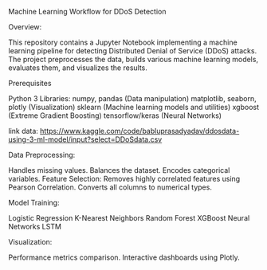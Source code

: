 Machine Learning Workflow for DDoS Detection

Overview:

This repository contains a Jupyter Notebook implementing a machine learning pipeline for detecting Distributed Denial of Service (DDoS) attacks. The project preprocesses the data, builds various machine learning models, evaluates them, and visualizes the results.

Prerequisites

Python 3
Libraries:
numpy, pandas (Data manipulation)
matplotlib, seaborn, plotly (Visualization)
sklearn (Machine learning models and utilities)
xgboost (Extreme Gradient Boosting)
tensorflow/keras (Neural Networks)

link data: https://www.kaggle.com/code/babluprasadyadav/ddosdata-using-3-ml-model/input?select=DDoSdata.csv

Data Preprocessing:

Handles missing values.
Balances the dataset.
Encodes categorical variables.
Feature Selection:
Removes highly correlated features using Pearson Correlation.
Converts all columns to numerical types.

Model Training:

Logistic Regression
K-Nearest Neighbors
Random Forest
XGBoost
Neural Networks
LSTM

Visualization:

Performance metrics comparison.
Interactive dashboards using Plotly.
